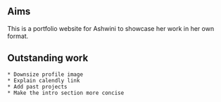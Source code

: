 ## Aims

This is a portfolio website for Ashwini to showcase her work in her own format.

## Outstanding work
    * Downsize profile image
    * Explain calendly link
    * Add past projects
    * Make the intro section more concise
